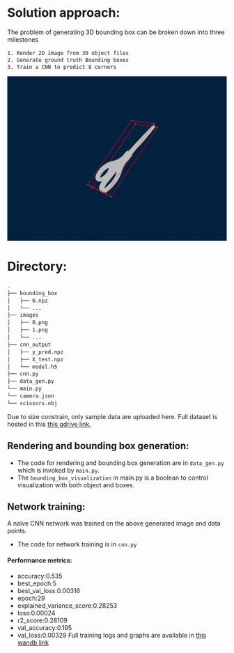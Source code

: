 # Solution approach:
The problem of generating 3D bounding box can be broken down into three milestones
```
1. Render 2D image from 3D object files
2. Generate ground truth Bounding boxes
3. Train a CNN to predict 8 corners  
```
![](https://github.com/TejoramV/3D_Object_Detection/blob/main/ezgif-5-5e81d69082.gif)

# Directory:
```bash
.
├── bounding_box
│   ├── 0.npz
│   └── ...
├── images
│   ├── 0.png
│   ├── 1.png
│   └── ...
├── cnn_output
│   ├── y_pred.npz
│   ├── X_test.npz
│   └── model.h5
├── cnn.py
├── data_gen.py
└── main.py
└── camera.json
└── scissors.obj
```
Due to size constrain, only sample data are uploaded here. Full dataset is hosted in this [this gdrive link.](https://drive.google.com/drive/folders/1jEBK0gtiQX9h6plHwfHp1bG_G2e3y1cH?usp=sharing)


## Rendering and bounding box generation:
+ The code for rendering and bounding box generation are in `data_gen.py` which is invoked by `main.py`.
+ The `bounding_box_visualization` in main.py is a boolean to control visualization with both object and boxes.


## Network training:
A naive CNN network was trained on the above generated image and data points.
+ The code for network training is in `cnn.py`

#### Performance metrics:
+ accuracy:0.535
+ best_epoch:5
+ best_val_loss:0.00316
+ epoch:29
+ explained_variance_score:0.28253
+ loss:0.00024
+ r2_score:0.28109
+ val_accuracy:0.195
+ val_loss:0.00329
Full training logs and graphs are available in [this wandb link](https://wandb.ai/tejoram_vivekanandan/3D_Corner_Detection_CNN?workspace=user-tejoram_vivekanandan)
